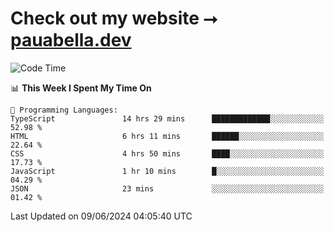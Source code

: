 # Check out my website ⭢ [pauabella.dev](https://pauabella.dev)

<!--START_SECTION:waka-->
![Code Time](http://img.shields.io/badge/Code%20Time-3%2C440%20hrs%2042%20mins-blue)

📊 **This Week I Spent My Time On** 

```text
💬 Programming Languages: 
TypeScript               14 hrs 29 mins      █████████████░░░░░░░░░░░░   52.98 % 
HTML                     6 hrs 11 mins       ██████░░░░░░░░░░░░░░░░░░░   22.64 % 
CSS                      4 hrs 50 mins       ████░░░░░░░░░░░░░░░░░░░░░   17.73 % 
JavaScript               1 hr 10 mins        █░░░░░░░░░░░░░░░░░░░░░░░░   04.29 % 
JSON                     23 mins             ░░░░░░░░░░░░░░░░░░░░░░░░░   01.42 % 
```


 Last Updated on 09/06/2024 04:05:40 UTC
<!--END_SECTION:waka-->
